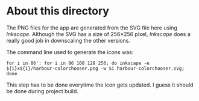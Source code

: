 # About this directory

The PNG files for the app are generated from the SVG file here using *Inkscape*. Although the SVG has a size of 256×256 pixel, *Inkscape* does a really good job in downscaling the other versions.

The command line used to generate the icons was:

    for i in 86': for i in 86 108 128 256; do inkscape -e ${i}x${i}/harbour-colorchooser.png -w $i harbour-colorchooser.svg; done

This step has to be done everytime the icon gets updated. I guess it should be done during project build.
